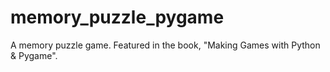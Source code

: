 # memory_puzzle_pygame
A memory puzzle game. Featured in the book, "Making Games with Python &amp; Pygame".
